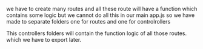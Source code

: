 we have to create many routes and all these route will have a function which contains some logic
but we cannot do all this in our main app.js
so we have made to separate folders
one for routes
and one for controlrollers

This controllers folders will contain the function logic of all those routes.
which we have to export later.
